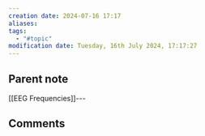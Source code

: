 ```yaml
---
creation date: 2024-07-16 17:17
aliases: 
tags:
  - "#topic"
modification date: Tuesday, 16th July 2024, 17:17:27
---
```


## Parent note
[[EEG Frequencies]]---
## Comments